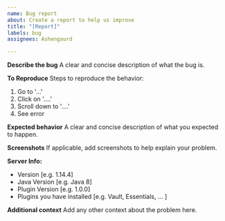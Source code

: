 ```yaml
---
name: Bug report
about: Create a report to help us improve
title: "[Report]"
labels: bug
assignees: Ashengaurd

---
```


**Describe the bug**
A clear and concise description of what the bug is.

**To Reproduce**
Steps to reproduce the behavior:
1. Go to '...'
2. Click on '....'
3. Scroll down to '....'
4. See error

**Expected behavior**
A clear and concise description of what you expected to happen.

**Screenshots**
If applicable, add screenshots to help explain your problem.

**Server Info:**
 - Version [e.g. 1.14.4]
 - Java Version [e.g. Java 8]
 - Plugin Version [e.g. 1.0.0]
 - Plugins you have installed [e.g. Vault, Essentials, ... ]

**Additional context**
Add any other context about the problem here.
